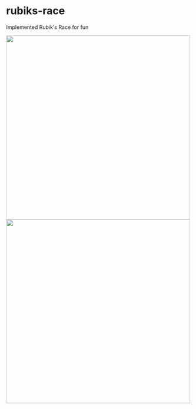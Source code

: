 # rubiks-race

Implemented Rubik's Race for fun

<img src=https://user-images.githubusercontent.com/13075245/103124683-dc1b1580-46cb-11eb-93a2-d40714f8e737.png width=500>

<img src=https://images-na.ssl-images-amazon.com/images/I/916x3kvjirL._AC_SX679_.jpg width=500>
